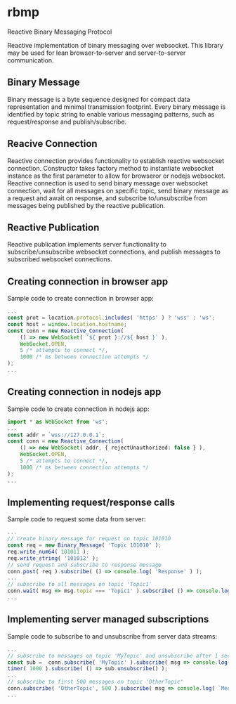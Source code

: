 # rbmp
Reactive Binary Messaging Protocol

Reactive implementation of binary messaging over websocket.
This library may be used for lean browser-to-server and server-to-server communication.


## Binary Message
Binary message is a byte sequence designed for compact data representation and minimal transmission footprint.
Every binary message is identified by topic string to enable various messaging patterns, such as request/response and publish/subscribe.


## Reacive Connection
Reactive connection provides functionality to establish reactive websocket connection.
Constructor takes factory method to instantiate websocket instance as the first parameter to allow for browseror or nodejs websocket.
Reactive connection is used to send binary message over websocket connection,
 wait for all messages on specific topic,
 send binary message as a request and await on response,
 and subscribe to/unsubscribe from messages being published by the reactive publication.


## Reactive Publication
Reactive publication implements server functionality to subscribe/unsubscribe websocket connections,
 and publish messages to subscribed websocket connections.


## Creating connection in browser app
Sample code to create connection in browser app:

```ts
...
const prot = location.protocol.includes( 'https' ) ? 'wss' : 'ws';
const host = window.location.hostname;
const conn = new Reactive_Connection(
	() => new WebSocket( `${ prot }://${ host }` ),
	WebSocket.OPEN,
	5 /* attempts to connect */,
	1000 /* ms between connection attempts */
);
...
```


## Creating connection in nodejs app
Sample code to create connection in nodejs app:

```ts
import * as WebSocket from 'ws';
...
const addr = `wss://127.0.0.1`;
const conn = new Reactive_Connection(
	() => new WebSocket( addr, { rejectUnauthorized: false } ),
	WebSocket.OPEN,
	5 /* attempts to connect */,
	1000 /* ms between connection attempts */
);
...
```


## Implementing request/response calls
Sample code to request some data from server:

```ts
...
// create binary message for request on topic 101010
const req = new Binary_Message( 'Topic 101010' );
req.write_num64( 101011 );
req.write_string( '101012' );
// send request and subscribe to response message
conn.post( req ).subscribe( () => console.log( 'Response' ) );
...
// subscribe to all messages on topic 'Topic1'
conn.wait( msg => msg.topic === 'Topic1' ).subscribe( () => console.log( 'Message' ) );
...
```


## Implementing server managed subscriptions
Sample code to subscribe to and unsubscribe from server data streams:

```ts
...
// subscribe to messages on topic 'MyTopic' and unsubscribe after 1 second
const sub =  conn.subscribe( 'MyTopic' ).subscribe( msg => console.log( `Message ${ msg.topic }` ) );
timer( 1000 ).subscribe( () => sub.unsubscribe() );
...
// subscribe to first 500 messages on topic 'OtherTopic'
conn.subscribe( 'OtherTopic', 500 ).subscribe( msg => console.log( `Message ${ msg.topic }` ) );
...
```
